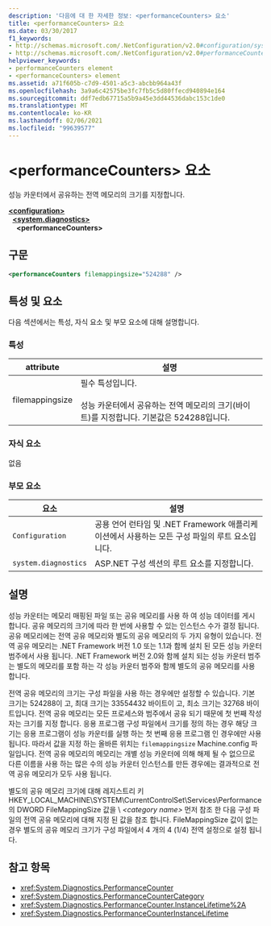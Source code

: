 ```yaml
---
description: '다음에 대 한 자세한 정보: <performanceCounters> 요소'
title: <performanceCounters> 요소
ms.date: 03/30/2017
f1_keywords:
- http://schemas.microsoft.com/.NetConfiguration/v2.0#configuration/system.diagnostics/performanceCounters
- http://schemas.microsoft.com/.NetConfiguration/v2.0#performanceCounters
helpviewer_keywords:
- performanceCounters element
- <performanceCounters> element
ms.assetid: a71f605b-c7d9-4501-a5c3-abcbb964a43f
ms.openlocfilehash: 3a9a6c42575be3fc7fb5c5d80ffecd940894e164
ms.sourcegitcommit: ddf7edb67715a5b9a45e3dd44536dabc153c1de0
ms.translationtype: MT
ms.contentlocale: ko-KR
ms.lasthandoff: 02/06/2021
ms.locfileid: "99639577"
---
```

# <a name="performancecounters-element"></a>\<performanceCounters> 요소

성능 카운터에서 공유하는 전역 메모리의 크기를 지정합니다.

[**\<configuration>**](../configuration-element.md)  
&nbsp;&nbsp;[**\<system.diagnostics>**](system-diagnostics-element.md)  
&nbsp;&nbsp;&nbsp;&nbsp;**\<performanceCounters>**  

## <a name="syntax"></a>구문

```xml
<performanceCounters filemappingsize="524288" />
```

## <a name="attributes-and-elements"></a>특성 및 요소

다음 섹션에서는 특성, 자식 요소 및 부모 요소에 대해 설명합니다.

### <a name="attributes"></a>특성

|attribute|설명|
|---------------|-----------------|
|filemappingsize|필수 특성입니다.<br /><br /> 성능 카운터에서 공유하는 전역 메모리의 크기(바이트)를 지정합니다. 기본값은 524288입니다.|

### <a name="child-elements"></a>자식 요소

없음

### <a name="parent-elements"></a>부모 요소

|요소|설명|
|-------------|-----------------|
|`Configuration`|공용 언어 런타임 및 .NET Framework 애플리케이션에서 사용하는 모든 구성 파일의 루트 요소입니다.|
|`system.diagnostics`|ASP.NET 구성 섹션의 루트 요소를 지정합니다.|

## <a name="remarks"></a>설명

성능 카운터는 메모리 매핑된 파일 또는 공유 메모리를 사용 하 여 성능 데이터를 게시 합니다.  공유 메모리의 크기에 따라 한 번에 사용할 수 있는 인스턴스 수가 결정 됩니다.  공유 메모리에는 전역 공유 메모리와 별도의 공유 메모리의 두 가지 유형이 있습니다.  전역 공유 메모리는 .NET Framework 버전 1.0 또는 1.1과 함께 설치 된 모든 성능 카운터 범주에서 사용 됩니다.  .NET Framework 버전 2.0와 함께 설치 되는 성능 카운터 범주는 별도의 메모리를 포함 하는 각 성능 카운터 범주와 함께 별도의 공유 메모리를 사용 합니다.

전역 공유 메모리의 크기는 구성 파일을 사용 하는 경우에만 설정할 수 있습니다.  기본 크기는 524288이 고, 최대 크기는 33554432 바이트이 고, 최소 크기는 32768 바이트입니다.  전역 공유 메모리는 모든 프로세스와 범주에서 공유 되기 때문에 첫 번째 작성자는 크기를 지정 합니다.  응용 프로그램 구성 파일에서 크기를 정의 하는 경우 해당 크기는 응용 프로그램이 성능 카운터를 실행 하는 첫 번째 응용 프로그램 인 경우에만 사용 됩니다.  따라서 값을 지정 하는 올바른 위치는 `filemappingsize` Machine.config 파일입니다.  전역 공유 메모리의 메모리는 개별 성능 카운터에 의해 해제 될 수 없으므로 다른 이름을 사용 하는 많은 수의 성능 카운터 인스턴스를 만든 경우에는 결과적으로 전역 공유 메모리가 모두 사용 됩니다.

별도의 공유 메모리 크기에 대해 레지스트리 키 HKEY_LOCAL_MACHINE\SYSTEM\CurrentControlSet\Services\Performance의 DWORD FileMappingSize 값을 \\ *\<category name>* 먼저 참조 한 다음 구성 파일의 전역 공유 메모리에 대해 지정 된 값을 참조 합니다. FileMappingSize 값이 없는 경우 별도의 공유 메모리 크기가 구성 파일에서 4 개의 4 (1/4) 전역 설정으로 설정 됩니다.

## <a name="see-also"></a>참고 항목

- <xref:System.Diagnostics.PerformanceCounter>
- <xref:System.Diagnostics.PerformanceCounterCategory>
- <xref:System.Diagnostics.PerformanceCounter.InstanceLifetime%2A>
- <xref:System.Diagnostics.PerformanceCounterInstanceLifetime>
